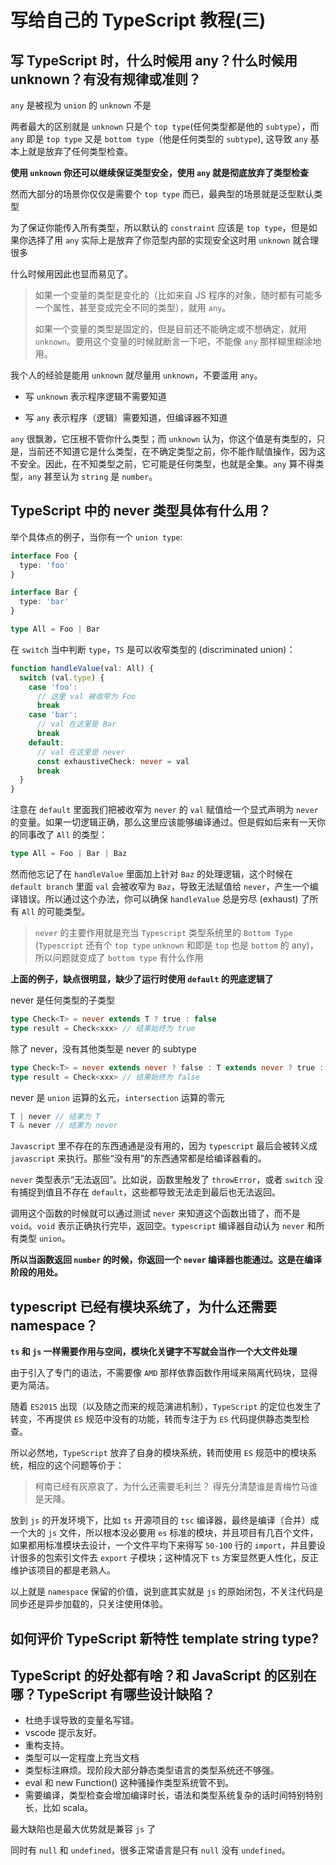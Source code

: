 # 写给自己的 TypeScript 教程(三)<!-- omit in toc -->

## 写 TypeScript 时，什么时候用 any？什么时候用 unknown？有没有规律或准则？

`any` 是被视为 `union` 的 `unknown` 不是

两者最大的区别就是 `unknown` 只是个 `top type`(任何类型都是他的 `subtype`），而 `any` 即是 `top type` 又是 `bottom type`（他是任何类型的 `subtype`), 这导致 `any` 基本上就是放弃了任何类型检查。

**使用 `unknown` 你还可以继续保证类型安全，使用 `any` 就是彻底放弃了类型检查**

然而大部分的场景你仅仅是需要个 `top type` 而已，最典型的场景就是泛型默认类型

为了保证你能传入所有类型，所以默认的 `constraint` 应该是 `top type`，但是如果你选择了用 `any` 实际上是放弃了你范型内部的实现安全这时用 `unknown` 就合理很多

什么时候用因此也显而易见了。

> 如果一个变量的类型是变化的（比如来自 JS 程序的对象，随时都有可能多一个属性，甚至变成完全不同的类型），就用 `any`。
>
> 如果一个变量的类型是固定的，但是目前还不能确定或不想确定，就用 `unknown`。要用这个变量的时候就断言一下吧，不能像 `any` 那样糊里糊涂地用。

我个人的经验是能用 `unknown` 就尽量用 `unknown`，不要滥用 `any`。

- 写 `unknown` 表示程序逻辑不需要知道

- 写 `any` 表示程序（逻辑）需要知道，但编译器不知道

`any` 很飘渺，它压根不管你什么类型；而 `unknown` 认为，你这个值是有类型的，只是，当前还不知道它是什么类型，在不确定类型之前，你不能作赋值操作，因为这不安全。因此，在不知类型之前，它可能是任何类型，也就是全集。`any` 算不得类型，`any` 甚至认为 `string` 是 `number`。

## TypeScript 中的 never 类型具体有什么用？

举个具体点的例子，当你有一个 `union type`:

```ts
interface Foo {
  type: 'foo'
}

interface Bar {
  type: 'bar'
}

type All = Foo | Bar
```

在 `switch` 当中判断 `type`，`TS` 是可以收窄类型的 (discriminated union)：

```ts
function handleValue(val: All) {
  switch (val.type) {
    case 'foo':
      // 这里 val 被收窄为 Foo
      break
    case 'bar':
      // val 在这里是 Bar
      break
    default:
      // val 在这里是 never
      const exhaustiveCheck: never = val
      break
  }
}
```

注意在 `default` 里面我们把被收窄为 `never` 的 `val` 赋值给一个显式声明为 `never` 的变量。如果一切逻辑正确，那么这里应该能够编译通过。但是假如后来有一天你的同事改了 `All` 的类型：

```ts
type All = Foo | Bar | Baz
```

然而他忘记了在 `handleValue` 里面加上针对 `Baz` 的处理逻辑，这个时候在 `default branch` 里面 `val` 会被收窄为 `Baz`，导致无法赋值给 `never`，产生一个编译错误。所以通过这个办法，你可以确保 `handleValue` 总是穷尽 (exhaust) 了所有 `All` 的可能类型。

> `never` 的主要作用就是充当 `Typescript` 类型系统里的 `Bottom Type` (`Typescript` 还有个 `top type` `unknown` 和即是 `top` 也是 `bottom` 的 any)，所以问题就变成了 `bottom type` 有什么作用

**上面的例子，缺点很明显，缺少了运行时使用 `default` 的兜底逻辑了**

never 是任何类型的子类型

```ts
type Check<T> = never extends T ? true : false
type result = Check<xxx> // 结果始终为 true
```

除了 never，没有其他类型是 never 的 subtype

```ts
type Check<T> = never extends never ? false : T extends never ? true : false
type result = Check<xxx> // 结果始终为 false
```

never 是 `union` 运算的幺元，`intersection` 运算的零元

```ts
T | never // 结果为 T
T & never // 结果为 never
```

`Javascript` 里不存在的东西通通是没有用的，因为 `typescript` 最后会被转义成 `javascript` 来执行。那些“没有用”的东西通常都是给编译器看的。

`never` 类型表示“无法返回”。比如说，函数里触发了 `throwError`，或者 `switch` 没有捕捉到值且不存在 `default`，这些都导致无法走到最后也无法返回。

调用这个函数的时候就可以通过测试 `never` 来知道这个函数出错了，而不是 `void`。`void` 表示正确执行完毕，返回空。`typescript` 编译器自动认为 `never` 和所有类型 `union`。

**所以当函数返回 `number` 的时候，你返回一个 `never` 编译器也能通过。这是在编译阶段的用处。**

## typescript 已经有模块系统了，为什么还需要 namespace？

**`ts` 和 `js` 一样需要作用与空间，模块化关键字不写就会当作一个大文件处理**

由于引入了专门的语法，不需要像 `AMD` 那样依靠函数作用域来隔离代码块，显得更为简洁。

随着 `ES2015` 出现（以及随之而来的规范演进机制），`TypeScript` 的定位也发生了转变，不再提供 `ES` 规范中没有的功能，转而专注于为 `ES` 代码提供静态类型检查。

所以必然地，`TypeScript` 放弃了自身的模块系统，转而使用 `ES` 规范中的模块系统，相应的这个问题等价于：

> 柯南已经有灰原哀了，为什么还需要毛利兰？
> 得先分清楚谁是青梅竹马谁是天降。

放到 `js` 的开发环境下，比如 `ts` 开源项目的 `tsc` 编译器，最终是编译（合并）成一个大的 `js` 文件，所以根本没必要用 `es` 标准的模块，并且项目有几百个文件，如果都用标准模块去设计，一个文件平均下来得写 `50-100` 行的 `import`，并且要设计很多的包索引文件去 `export` 子模块；这种情况下 `ts` 方案显然更人性化，反正维护该项目的都是老熟人。

以上就是 `namespace` 保留的价值，说到底其实就是 `js` 的原始闭包，不关注代码是同步还是异步加载的，只关注使用体验。

## 如何评价 TypeScript 新特性 template string type?

## TypeScript 的好处都有啥？和 JavaScript 的区别在哪？TypeScript 有哪些设计缺陷？

- 杜绝手误导致的变量名写错。
- vscode 提示友好。
- 重构支持。
- 类型可以一定程度上充当文档
- 类型标注麻烦。现阶段大部分静态类型语言的类型系统还不够强。
- eval 和 new Function() 这种骚操作类型系统管不到。
- 需要编译，类型检查会增加编译时长，语法和类型系统复杂的话时间特别特别长，比如 scala。

最大缺陷也是最大优势就是兼容 `js` 了

同时有 `null` 和 `undefined`，很多正常语言是只有 `null` 没有 `undefined`。

